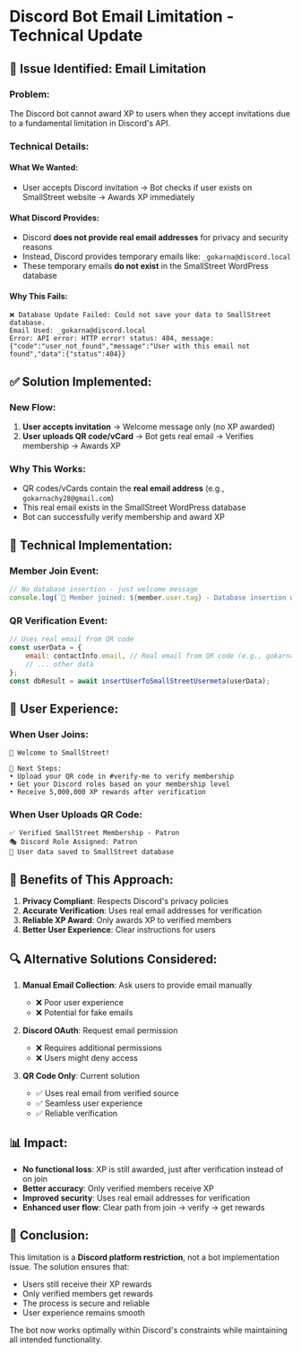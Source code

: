 # Discord Bot Email Limitation - Technical Update

## 🚨 **Issue Identified: Email Limitation**

### **Problem:**
The Discord bot cannot award XP to users when they accept invitations due to a fundamental limitation in Discord's API.

### **Technical Details:**

#### **What We Wanted:**
- User accepts Discord invitation → Bot checks if user exists on SmallStreet website → Awards XP immediately

#### **What Discord Provides:**
- Discord **does not provide real email addresses** for privacy and security reasons
- Instead, Discord provides temporary emails like: `_gokarna@discord.local`
- These temporary emails **do not exist** in the SmallStreet WordPress database

#### **Why This Fails:**
```
❌ Database Update Failed: Could not save your data to SmallStreet database.
Email Used: _gokarna@discord.local
Error: API error: HTTP error! status: 404, message: {"code":"user_not_found","message":"User with this email not found","data":{"status":404}}
```

## ✅ **Solution Implemented:**

### **New Flow:**
1. **User accepts invitation** → Welcome message only (no XP awarded)
2. **User uploads QR code/vCard** → Bot gets real email → Verifies membership → Awards XP

### **Why This Works:**
- QR codes/vCards contain the **real email address** (e.g., `gokarnachy28@gmail.com`)
- This real email exists in the SmallStreet WordPress database
- Bot can successfully verify membership and award XP

## 🔧 **Technical Implementation:**

### **Member Join Event:**
```javascript
// No database insertion - just welcome message
console.log(`👋 Member joined: ${member.user.tag} - Database insertion will happen during QR verification with real email`);
```

### **QR Verification Event:**
```javascript
// Uses real email from QR code
const userData = {
    email: contactInfo.email, // Real email from QR code (e.g., gokarnachy28@gmail.com)
    // ... other data
};
const dbResult = await insertUserToSmallStreetUsermeta(userData);
```

## 📱 **User Experience:**

### **When User Joins:**
```
🎉 Welcome to SmallStreet!

🎯 Next Steps:
• Upload your QR code in #verify-me to verify membership
• Get your Discord roles based on your membership level
• Receive 5,000,000 XP rewards after verification
```

### **When User Uploads QR Code:**
```
✅ Verified SmallStreet Membership - Patron
🎭 Discord Role Assigned: Patron
💾 User data saved to SmallStreet database
```

## 🎯 **Benefits of This Approach:**

1. **Privacy Compliant**: Respects Discord's privacy policies
2. **Accurate Verification**: Uses real email addresses for verification
3. **Reliable XP Award**: Only awards XP to verified members
4. **Better User Experience**: Clear instructions for users

## 🔍 **Alternative Solutions Considered:**

1. **Manual Email Collection**: Ask users to provide email manually
   - ❌ Poor user experience
   - ❌ Potential for fake emails

2. **Discord OAuth**: Request email permission
   - ❌ Requires additional permissions
   - ❌ Users might deny access

3. **QR Code Only**: Current solution
   - ✅ Uses real email from verified source
   - ✅ Seamless user experience
   - ✅ Reliable verification

## 📊 **Impact:**

- **No functional loss**: XP is still awarded, just after verification instead of on join
- **Better accuracy**: Only verified members receive XP
- **Improved security**: Uses real email addresses for verification
- **Enhanced user flow**: Clear path from join → verify → get rewards

## 🚀 **Conclusion:**

This limitation is a **Discord platform restriction**, not a bot implementation issue. The solution ensures that:
- Users still receive their XP rewards
- Only verified members get rewards
- The process is secure and reliable
- User experience remains smooth

The bot now works optimally within Discord's constraints while maintaining all intended functionality.

